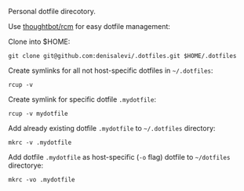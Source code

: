 Personal dotfile direcotory.

Use [thoughtbot/rcm](https://github.com/thoughtbot/rcm) for easy dotfile management:

Clone into $HOME:
```
git clone git@github.com:denisalevi/.dotfiles.git $HOME/.dotfiles
```

Create symlinks for all not host-specific dotfiles in `~/.dotfiles`:
```
rcup -v
```

Create symlink for specific dotfile `.mydotfile`:
```
rcup -v mydotfile
```

Add already existing dotfile `.mydotfile` to `~/.dotfiles` directory:
```
mkrc -v .mydotfile
```

Add dotfile `.mydotfile` as host-specific (`-o` flag) dotfile to `~/dotfiles` directorye:
```
mkrc -vo .mydotfile
```
